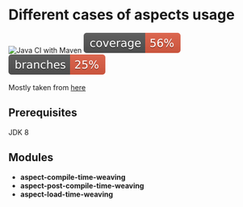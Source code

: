 
# Different cases of aspects usage
![Java CI with Maven](https://github.com/andrei-punko/aspectj-sandbox/workflows/Java%20CI%20with%20Maven/badge.svg)
[![Coverage](.github/badges/jacoco.svg)](https://github.com/andrei-punko/aspectj-sandbox/actions/workflows/maven.yml)
[![Branches](.github/badges/branches.svg)](https://github.com/andrei-punko/aspectj-sandbox/actions/workflows/maven.yml)

Mostly taken from [here](https://www.baeldung.com/aspectj)

## Prerequisites
JDK 8

## Modules
- **aspect-compile-time-weaving**
- **aspect-post-compile-time-weaving**
- **aspect-load-time-weaving**
